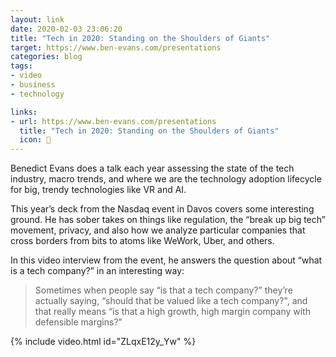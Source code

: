 ```yaml
---
layout: link
date: 2020-02-03 23:06:20
title: "Tech in 2020: Standing on the Shoulders of Giants"
target: https://www.ben-evans.com/presentations
categories: blog
tags:
- video
- business
- technology

links:
- url: https://www.ben-evans.com/presentations
  title: "Tech in 2020: Standing on the Shoulders of Giants"
  icon: 🔮
---
```


Benedict Evans does a talk each year assessing the state of the tech industry, macro trends, and where we are the technology adoption lifecycle for big, trendy technologies like VR and AI.

This year’s deck from the Nasdaq event in Davos covers some interesting ground. He has sober takes on things like regulation, the “break up big tech” movement, privacy, and also how we analyze particular companies that cross borders from bits to atoms like WeWork, Uber, and others.

In this video interview from the event, he answers the question about “what is a tech company?” in an interesting way:

> Sometimes when people say “is that a tech company?” they’re actually saying, “should that be valued like a tech company?", and that really means “is that a high growth, high margin company with defensible margins?”

{% include video.html id="ZLqxE12y_Yw" %}
